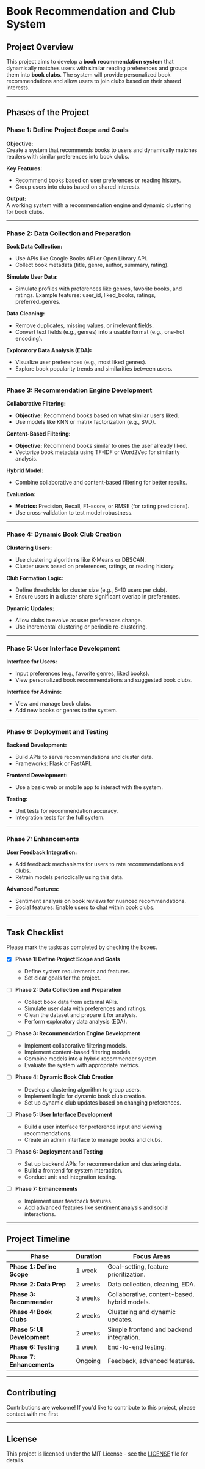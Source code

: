 # Book Recommendation and Club System

## Project Overview
This project aims to develop a **book recommendation system** that dynamically matches users with similar reading preferences and groups them into **book clubs**. The system will provide personalized book recommendations and allow users to join clubs based on their shared interests.

---

## Phases of the Project

### Phase 1: Define Project Scope and Goals
**Objective:**  
Create a system that recommends books to users and dynamically matches readers with similar preferences into book clubs.

**Key Features:**
- Recommend books based on user preferences or reading history.
- Group users into clubs based on shared interests.

**Output:**  
A working system with a recommendation engine and dynamic clustering for book clubs.

---

### Phase 2: Data Collection and Preparation

**Book Data Collection:**
- Use APIs like Google Books API or Open Library API.
- Collect book metadata (title, genre, author, summary, rating).

**Simulate User Data:**
- Simulate profiles with preferences like genres, favorite books, and ratings.
  Example features: user_id, liked_books, ratings, preferred_genres.

**Data Cleaning:**
- Remove duplicates, missing values, or irrelevant fields.
- Convert text fields (e.g., genres) into a usable format (e.g., one-hot encoding).

**Exploratory Data Analysis (EDA):**
- Visualize user preferences (e.g., most liked genres).
- Explore book popularity trends and similarities between users.

---

### Phase 3: Recommendation Engine Development

**Collaborative Filtering:**
- **Objective:** Recommend books based on what similar users liked.
- Use models like KNN or matrix factorization (e.g., SVD).

**Content-Based Filtering:**
- **Objective:** Recommend books similar to ones the user already liked.
- Vectorize book metadata using TF-IDF or Word2Vec for similarity analysis.

**Hybrid Model:**
- Combine collaborative and content-based filtering for better results.

**Evaluation:**
- **Metrics:** Precision, Recall, F1-score, or RMSE (for rating predictions).
- Use cross-validation to test model robustness.

---

### Phase 4: Dynamic Book Club Creation

**Clustering Users:**
- Use clustering algorithms like K-Means or DBSCAN.
- Cluster users based on preferences, ratings, or reading history.

**Club Formation Logic:**
- Define thresholds for cluster size (e.g., 5–10 users per club).
- Ensure users in a cluster share significant overlap in preferences.

**Dynamic Updates:**
- Allow clubs to evolve as user preferences change.
- Use incremental clustering or periodic re-clustering.

---

### Phase 5: User Interface Development

**Interface for Users:**
- Input preferences (e.g., favorite genres, liked books).
- View personalized book recommendations and suggested book clubs.

**Interface for Admins:**
- View and manage book clubs.
- Add new books or genres to the system.

---

### Phase 6: Deployment and Testing

**Backend Development:**
- Build APIs to serve recommendations and cluster data.
- Frameworks: Flask or FastAPI.

**Frontend Development:**
- Use a basic web or mobile app to interact with the system.

**Testing:**
- Unit tests for recommendation accuracy.
- Integration tests for the full system.

---

### Phase 7: Enhancements

**User Feedback Integration:**
- Add feedback mechanisms for users to rate recommendations and clubs.
- Retrain models periodically using this data.

**Advanced Features:**
- Sentiment analysis on book reviews for nuanced recommendations.
- Social features: Enable users to chat within book clubs.

---

## Task Checklist

Please mark the tasks as completed by checking the boxes.

- [x] **Phase 1: Define Project Scope and Goals**  
  - Define system requirements and features.
  - Set clear goals for the project.
  
- [ ] **Phase 2: Data Collection and Preparation**  
  - Collect book data from external APIs.
  - Simulate user data with preferences and ratings.
  - Clean the dataset and prepare it for analysis.
  - Perform exploratory data analysis (EDA).
  
- [ ] **Phase 3: Recommendation Engine Development**  
  - Implement collaborative filtering models.
  - Implement content-based filtering models.
  - Combine models into a hybrid recommender system.
  - Evaluate the system with appropriate metrics.

- [ ] **Phase 4: Dynamic Book Club Creation**  
  - Develop a clustering algorithm to group users.
  - Implement logic for dynamic book club creation.
  - Set up dynamic club updates based on changing preferences.

- [ ] **Phase 5: User Interface Development**  
  - Build a user interface for preference input and viewing recommendations.
  - Create an admin interface to manage books and clubs.

- [ ] **Phase 6: Deployment and Testing**  
  - Set up backend APIs for recommendation and clustering data.
  - Build a frontend for system interaction.
  - Conduct unit and integration testing.

- [ ] **Phase 7: Enhancements**  
  - Implement user feedback features.
  - Add advanced features like sentiment analysis and social interactions.

---

## Project Timeline

| **Phase**              | **Duration** | **Focus Areas**                                       |
|------------------------|--------------|-------------------------------------------------------|
| **Phase 1: Define Scope**    | 1 week       | Goal-setting, feature prioritization.                |
| **Phase 2: Data Prep**       | 2 weeks      | Data collection, cleaning, EDA.                      |
| **Phase 3: Recommender**     | 3 weeks      | Collaborative, content-based, hybrid models.         |
| **Phase 4: Book Clubs**      | 2 weeks      | Clustering and dynamic updates.                      |
| **Phase 5: UI Development**  | 2 weeks      | Simple frontend and backend integration.             |
| **Phase 6: Testing**         | 1 week       | End-to-end testing.                                  |
| **Phase 7: Enhancements**    | Ongoing      | Feedback, advanced features.                         |

---

## Contributing

Contributions are welcome! If you'd like to contribute to this project, please contact with me first

---

## License

This project is licensed under the MIT License - see the [LICENSE](LICENSE) file for details.
